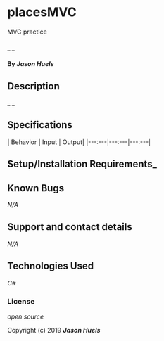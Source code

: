 # placesMVC
MVC practice

#### _ _

#### By _**Jason Huels**_

## Description

_ _

## Specifications

| Behavior | Input | Output|
|---:---|---:---|---:---|


## Setup/Installation Requirements_

## Known Bugs

_N/A_

## Support and contact details

_N/A_

## Technologies Used

_C#_

### License

*open source*

Copyright (c) 2019 **_Jason Huels_**
